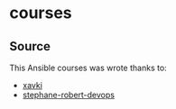 # courses

## Source

This Ansible courses was wrote thanks to:

- [xavki](<https://www.youtube.com/@xavki>)
- [stephane-robert-devops](<https://blog.stephane-robert.info>)
